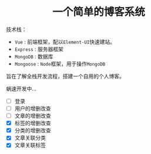 <h1 align="center">一个简单的博客系统</h1>
<p>技术栈：</p>
<ul>
  <li><code>Vue</code> : 前端框架，配以<code>Element-UI</code>快速建站。</li>
  <li><code>Express</code> : 服务器框架</li>
  <li><code>MongoDB</code> : 数据库</li>
  <li><code>Mongoose</code> : <code>Node</code>框架，用于操作<code>MongoDB</code></li>
</ul>
<p>旨在了解全栈开发流程，搭建一个自用的个人博客。</p>
<p>蜗速开发中...</p>

  - [ ] 登录
  - [ ] 用户的增删改查
  - [ ] 文章的增删改查
  - [X] 标签的增删改查
  - [X] 分类的增删改查
  - [X] 文章关联分类
  - [X] 文章关联标签